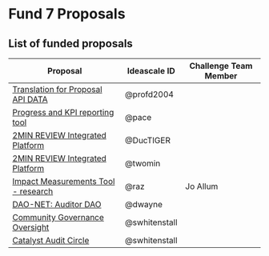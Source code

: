 # Fund 7 Proposals

## List of funded proposals

| Proposal                                                                           | Ideascale ID  | Challenge Team Member  |
| ---------------------------------------------------------------------------------- | ------------- | ---------------------- |
| [Translation for Proposal API DATA](https://cardano.ideascale.com/c/idea/383962)   | @profd2004    |                        |
| [Progress and KPI reporting tool](https://cardano.ideascale.com/c/idea/382425)     | @pace         |                        |
| [2MIN REVIEW Integrated Platform](https://cardano.ideascale.com/c/idea/384807)     | @DucTIGER     |                        |
| [2MIN REVIEW Integrated Platform](https://cardano.ideascale.com/c/idea/384807)     | @twomin       |                        |
| [Impact Measurements Tool - research](https://cardano.ideascale.com/c/idea/383628) | @raz          | Jo Allum               |
| [DAO-NET: Auditor DAO](https://cardano.ideascale.com/c/idea/381404)                | @dwayne       |                        |
| [Community Governance Oversight](https://cardano.ideascale.com/c/idea/383517)      | @swhitenstall |                        |
| [Catalyst Audit Circle](https://cardano.ideascale.com/c/idea/381354)               | @swhitenstall |                        |

